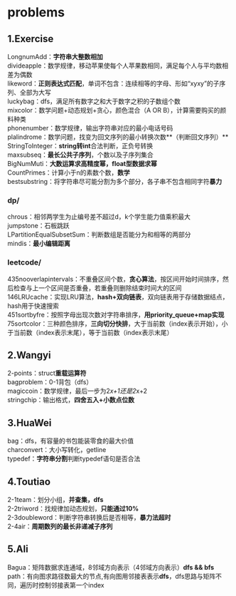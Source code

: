 # problems

## 1.Exercise  
  LongnumAdd：**字符串大整数相加**  
  divideapple：数学规律，移动苹果使每个人苹果数相同，满足每个人与平均数相差为偶数  
  likeword：**正则表达式匹配**，单词不包含：连续相等的字母、形如“xyxy”的子序列、全部为大写  
  luckybag：dfs，满足所有数字之和大于数字之积的子数组个数  
  mixcolor：数学问题+动态规划+贪心，颜色混合（A OR B），计算需要购买的颜料种类  
  phonenumber：数学规律，输出字符串对应的最小电话号码  
  plalindrome：数学问题，找变为回文序列的最小转换次数**（判断回文序列）**  
  StringToInteger：**string转int**合法判断，正负号转换  
  maxsubseq：**最长公共子序列**，个数以及子序列集合  
  BigNumMuti：**大数运算求高精度幂，float型数据求幂**  
  CountPrimes：计算小于n的素数个数，**数学**  
  bestsubstring：将字符串尽可能分割为多个部分，各子串不包含相同字符**暴力**

  
### dp/   
  chrous：相邻两学生为止编号差不超过d，k个学生能力值乘积最大  
  jumpstone：石板跳跃  
  LPartitionEqualSubsetSum：判断数组是否能分为和相等的两部分  
  mindis：**最小编辑距离**  

### leetcode/   
  435nooverlapintervals：不重叠区间个数，**贪心算法**，按区间开始时间排序，然后检查与上一个区间是否重叠，若重叠则删除结束时间大的区间  
  146LRUcache：实现LRU算法，**hash+双向链表**，双向链表用于存储数据结点，hash用于快速搜索  
  451sortbyfre：按照字母出现次数对字符串排序，**用priority_queue+map实现**  
  75sortcolor：三种颜色排序，**三向切分快排**，大于当前数（index表示开始），小于当前数（index表示末尾），等于当前数（index表示末尾）  
  
## 2.Wangyi  
  2-points：struct**重载运算符**  
  bagproblem：0-1背包（dfs）  
  magiccoin：数学规律，最后一步为2*x+1还是2*x+2  
  stringchip：输出格式，**四舍五入+小数点位数**  

## 3.HuaWei  
  bag：dfs，有容量的书包能装零食的最大价值  
  charconvert：大小写转化，getline  
  typedef：**字符串分割**判断typedef语句是否合法    

## 4.Toutiao
  2-1team：划分小组，**并查集，dfs**  
  2-2triword：找规律加动态规划，**只能通过10%**  
  2-3doubleword：判断字符串转换后是否相等，**暴力法超时**  
  2-4air：**周期数列的最长非递减子序列**  
## 5.Ali
  Bagua：矩阵数据求连通域，8邻域方向表示（4邻域方向表示）**dfs && bfs**  
  path：有向图求路径数最大的节点,有向图用邻接表表示**dfs**，dfs思路与矩阵不同，遍历时控制邻接表第一个index  
